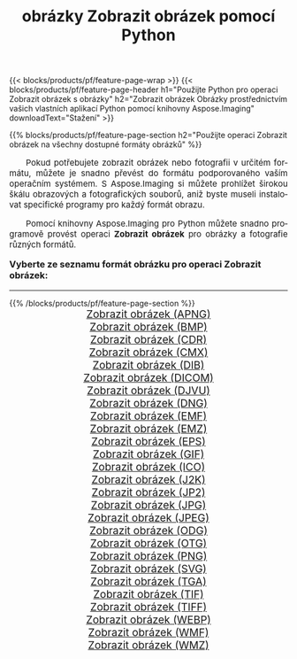 ﻿---
title: obrázky Zobrazit obrázek pomocí Python 
weight: 3920
url: /cs/python-net/viewer/ 
lang: cs
langdirlevel: 2
locales: zh-hans,ja,it,ru,de,es,fr,nl,id,lt,pl,pt,vi,tr,ko,zh-hant,ar,hi,th,sv,cs,uk,he
description: Použití knihovny Aspose.Imaging na obrázky a fotografie Zobrazit obrázek pomocí vašich vlastních aplikací Python a serverových API.
---

{{< blocks/products/pf/feature-page-wrap >}}
{{< blocks/products/pf/feature-page-header h1="Použijte Python pro operaci Zobrazit obrázek s obrázky" h2="Zobrazit obrázek Obrázky prostřednictvím vašich vlastních aplikací Python pomocí knihovny Aspose.Imaging" downloadText="Stažení" >}}


{{% blocks/products/pf/feature-page-section  h2="Použijte operaci Zobrazit obrázek na všechny dostupné formáty obrázků" %}}
<p align="justify" style="text-indent:2em;font-size:15px;">
Pokud potřebujete zobrazit obrázek nebo fotografii v určitém formátu, můžete je snadno převést do formátu podporovaného vaším operačním systémem. S Aspose.Imaging si můžete prohlížet širokou škálu obrazových a fotografických souborů, aniž byste museli instalovat specifické programy pro každý formát obrazu.
</p>
<p align="justify" style="text-indent:2em;font-size:15px;">
Pomocí knihovny Aspose.Imaging pro Python můžete snadno programově provést operaci <b>Zobrazit obrázek</b> pro obrázky a fotografie různých formátů.
</p>
<h3 style="margin-top:16px;">
Vyberte ze seznamu formát obrázku pro operaci Zobrazit obrázek:
</h3>
<hr/>
{{% /blocks/products/pf/feature-page-section %}}
<div class="container-fluid productfamilypage bg-gray">
    <div class="convertypes bg-gray agp-content section">
        <div class="container">
		<div class="row other-converters" style="gap: 10px;font-size: 19px;text-align:center;">
		    <div class='col-md-3 other-converter remove-lp remove-rp'><a href="/imaging/cs/python-net/viewer/apng/" style="padding:15px;">Zobrazit obrázek (APNG)</a></div><div class='col-md-3 other-converter remove-lp remove-rp'><a href="/imaging/cs/python-net/viewer/bmp/" style="padding:15px;">Zobrazit obrázek (BMP)</a></div><div class='col-md-3 other-converter remove-lp remove-rp'><a href="/imaging/cs/python-net/viewer/cdr/" style="padding:15px;">Zobrazit obrázek (CDR)</a></div><div class='col-md-3 other-converter remove-lp remove-rp'><a href="/imaging/cs/python-net/viewer/cmx/" style="padding:15px;">Zobrazit obrázek (CMX)</a></div><div class='col-md-3 other-converter remove-lp remove-rp'><a href="/imaging/cs/python-net/viewer/dib/" style="padding:15px;">Zobrazit obrázek (DIB)</a></div><div class='col-md-3 other-converter remove-lp remove-rp'><a href="/imaging/cs/python-net/viewer/dicom/" style="padding:15px;">Zobrazit obrázek (DICOM)</a></div><div class='col-md-3 other-converter remove-lp remove-rp'><a href="/imaging/cs/python-net/viewer/djvu/" style="padding:15px;">Zobrazit obrázek (DJVU)</a></div><div class='col-md-3 other-converter remove-lp remove-rp'><a href="/imaging/cs/python-net/viewer/dng/" style="padding:15px;">Zobrazit obrázek (DNG)</a></div><div class='col-md-3 other-converter remove-lp remove-rp'><a href="/imaging/cs/python-net/viewer/emf/" style="padding:15px;">Zobrazit obrázek (EMF)</a></div><div class='col-md-3 other-converter remove-lp remove-rp'><a href="/imaging/cs/python-net/viewer/emz/" style="padding:15px;">Zobrazit obrázek (EMZ)</a></div><div class='col-md-3 other-converter remove-lp remove-rp'><a href="/imaging/cs/python-net/viewer/eps/" style="padding:15px;">Zobrazit obrázek (EPS)</a></div><div class='col-md-3 other-converter remove-lp remove-rp'><a href="/imaging/cs/python-net/viewer/gif/" style="padding:15px;">Zobrazit obrázek (GIF)</a></div><div class='col-md-3 other-converter remove-lp remove-rp'><a href="/imaging/cs/python-net/viewer/ico/" style="padding:15px;">Zobrazit obrázek (ICO)</a></div><div class='col-md-3 other-converter remove-lp remove-rp'><a href="/imaging/cs/python-net/viewer/j2k/" style="padding:15px;">Zobrazit obrázek (J2K)</a></div><div class='col-md-3 other-converter remove-lp remove-rp'><a href="/imaging/cs/python-net/viewer/jp2/" style="padding:15px;">Zobrazit obrázek (JP2)</a></div><div class='col-md-3 other-converter remove-lp remove-rp'><a href="/imaging/cs/python-net/viewer/jpg/" style="padding:15px;">Zobrazit obrázek (JPG)</a></div><div class='col-md-3 other-converter remove-lp remove-rp'><a href="/imaging/cs/python-net/viewer/jpeg/" style="padding:15px;">Zobrazit obrázek (JPEG)</a></div><div class='col-md-3 other-converter remove-lp remove-rp'><a href="/imaging/cs/python-net/viewer/odg/" style="padding:15px;">Zobrazit obrázek (ODG)</a></div><div class='col-md-3 other-converter remove-lp remove-rp'><a href="/imaging/cs/python-net/viewer/otg/" style="padding:15px;">Zobrazit obrázek (OTG)</a></div><div class='col-md-3 other-converter remove-lp remove-rp'><a href="/imaging/cs/python-net/viewer/png/" style="padding:15px;">Zobrazit obrázek (PNG)</a></div><div class='col-md-3 other-converter remove-lp remove-rp'><a href="/imaging/cs/python-net/viewer/svg/" style="padding:15px;">Zobrazit obrázek (SVG)</a></div><div class='col-md-3 other-converter remove-lp remove-rp'><a href="/imaging/cs/python-net/viewer/tga/" style="padding:15px;">Zobrazit obrázek (TGA)</a></div><div class='col-md-3 other-converter remove-lp remove-rp'><a href="/imaging/cs/python-net/viewer/tif/" style="padding:15px;">Zobrazit obrázek (TIF)</a></div><div class='col-md-3 other-converter remove-lp remove-rp'><a href="/imaging/cs/python-net/viewer/tiff/" style="padding:15px;">Zobrazit obrázek (TIFF)</a></div><div class='col-md-3 other-converter remove-lp remove-rp'><a href="/imaging/cs/python-net/viewer/webp/" style="padding:15px;">Zobrazit obrázek (WEBP)</a></div><div class='col-md-3 other-converter remove-lp remove-rp'><a href="/imaging/cs/python-net/viewer/wmf/" style="padding:15px;">Zobrazit obrázek (WMF)</a></div><div class='col-md-3 other-converter remove-lp remove-rp'><a href="/imaging/cs/python-net/viewer/wmz/" style="padding:15px;">Zobrazit obrázek (WMZ)</a></div>
                </div>
        </div>
    </div>
</div>
<br/>

